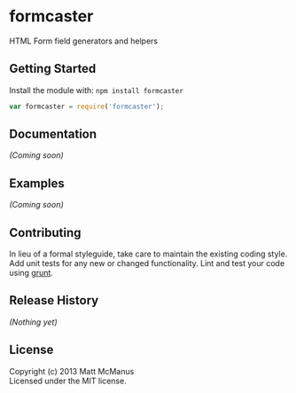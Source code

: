# formcaster

HTML Form field generators and helpers

## Getting Started
Install the module with: `npm install formcaster`

```javascript
var formcaster = require('formcaster');
```

## Documentation
_(Coming soon)_

## Examples
_(Coming soon)_

## Contributing
In lieu of a formal styleguide, take care to maintain the existing coding style. Add unit tests for any new or changed functionality. Lint and test your code using [grunt](https://github.com/gruntjs/grunt).

## Release History
_(Nothing yet)_

## License
Copyright (c) 2013 Matt McManus  
Licensed under the MIT license.
